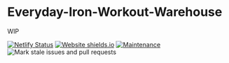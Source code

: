 # Everyday-Iron-Workout-Warehouse

WIP

[![Netlify Status](https://api.netlify.com/api/v1/badges/69067279-ac67-4e9e-a111-fae3e9ae4307/deploy-status)](https://app.netlify.com/sites/everyday-iron/deploys)
[![Website shields.io](https://img.shields.io/website-up-down-green-red/http/shields.io.svg)](https://everyday-iron.netlify.app/)
[![Maintenance](https://img.shields.io/badge/Maintained%3F-yes-green.svg)](https://github.com/milliorn/Everyday-Iron/graphs/commit-activity)
![Mark stale issues and pull requests](https://github.com/milliorn/Everyday-Iron/workflows/Mark%20stale%20issues%20and%20pull%20requests/badge.svg)
